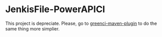 # JenkisFile-PowerAPICI

This project is depreciate. Please, go to [greenci-maven-plugin](https://github.com/Spirals-Davidson/greenci-maven-plugin) to do the same thing more simplier.
